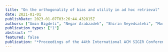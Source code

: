 ```yaml
---
title: "On the orthogonality of bias and utility in ad hoc retrieval"
date: 2021-01-01
publishDate: 2023-01-07T03:26:44.432815Z
authors: ["Amin Bigdeli", "Negar Arabzadeh", "Shirin Seyedsalehi", "Morteza Zihayat", "Ebrahim Bagheri"]
publication_types: ["1"]
abstract: ""
featured: false
publication: "*Proceedings of the 44th International ACM SIGIR Conference on Research and Development in Information Retrieval*"
---
```



